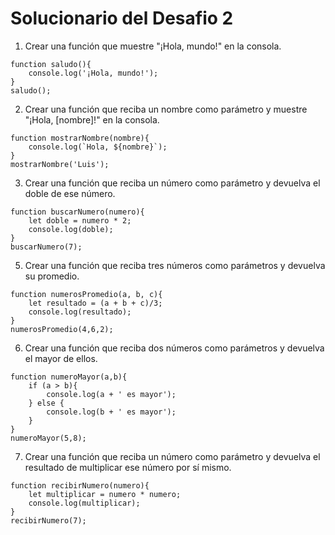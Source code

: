 # Solucionario del Desafio 2

1. Crear una función que muestre "¡Hola, mundo!" en la consola.
```
function saludo(){
    console.log('¡Hola, mundo!');
}
saludo();
```

2. Crear una función que reciba un nombre como parámetro y muestre "¡Hola, [nombre]!" en la consola.
```
function mostrarNombre(nombre){
    console.log(`Hola, ${nombre}`);
}
mostrarNombre('Luis');
```

3. Crear una función que reciba un número como parámetro y devuelva el doble de ese número.
```
function buscarNumero(numero){
    let doble = numero * 2;
    console.log(doble);
}
buscarNumero(7);
```

5. Crear una función que reciba tres números como parámetros y devuelva su promedio.
```
function numerosPromedio(a, b, c){
    let resultado = (a + b + c)/3;
    console.log(resultado);
}
numerosPromedio(4,6,2);
```

6. Crear una función que reciba dos números como parámetros y devuelva el mayor de ellos.
```
function numeroMayor(a,b){
    if (a > b){
        console.log(a + ' es mayor');
    } else {
        console.log(b + ' es mayor');
    }
}
numeroMayor(5,8);
```

7. Crear una función que reciba un número como parámetro y devuelva el resultado de multiplicar ese número por sí mismo.
```
function recibirNumero(numero){
    let multiplicar = numero * numero;
    console.log(multiplicar);
}
recibirNumero(7);
```
